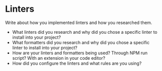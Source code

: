 # Linters

Write about how you implemented linters and how you researched them.

* What linters did you research and why did you chose a specific linter to install into your project?
* What formatters did you research and why did you chose a specific linter to install into your project?
* How are your linters and formatters being used? Through NPM run script? With an extension in your code editor?
* How did you configure the linters and what rules are you using?
